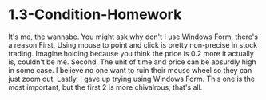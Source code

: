 # 1.3-Condition-Homework
It's me, the wannabe.
You might ask why don't I use Windows Form, there's a reason
First, Using mouse to point and click is pretty non-precise in stock trading. Imagine holding because you think the price is 0.2 more it actually is, couldn't be me.
Second, The unit of time and price can be absurdly high in some case. I believe no one want to ruin their mouse wheel so they can just zoom out.
Lastly, I gave up trying using Windows Form. This one is the most important, but the first 2 is more chivalrous, that's all.
